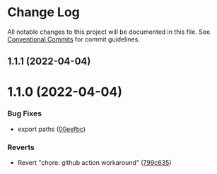 # Change Log

All notable changes to this project will be documented in this file.
See [Conventional Commits](https://conventionalcommits.org) for commit guidelines.

## 1.1.1 (2022-04-04)



# 1.1.0 (2022-04-04)


### Bug Fixes

* export paths ([00eefbc](https://github.com/samuelstroschein/pankow-ui/commit/00eefbc5524b898edd2d9c47ba82da92f63431ea))


### Reverts

* Revert "chore: github action workaround" ([799c635](https://github.com/samuelstroschein/pankow-ui/commit/799c635b59f4e802066315a0d7950cab17e72ed1))
